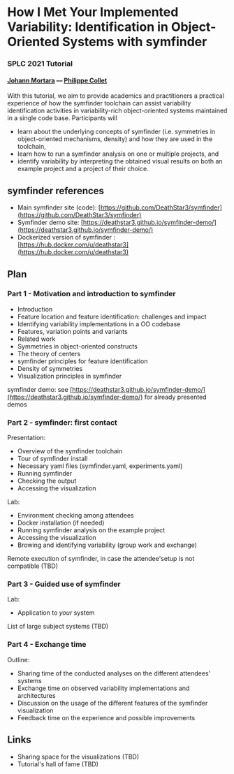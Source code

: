 # How I Met Your Implemented Variability: Identification in Object-Oriented Systems with symfinder
### SPLC 2021 Tutorial

#### [Johann Mortara](https://j-mortara.github.io/) — [Philippe Collet](https://www.i3s.unice.fr/Philippe_Collet/)

With this tutorial, we aim to provide academics and practitioners a practical experience of how the symfinder toolchain can assist variability identification activities in variability-rich object-oriented systems maintained in a single code base.
Participants will 

* learn about the underlying concepts of symfinder (i.e. symmetries in object-oriented mechanisms, density) and how they are used in the toolchain,
* learn how to run a symfinder analysis on one or multiple projects, and
* identify variability by interpreting the obtained visual results on both an example project and a project of their choice.

## symfinder references

* Main symfinder site (code): [https://github.com/DeathStar3/symfinder](https://github.com/DeathStar3/symfinder)
* Symfinder demo site: [https://deathstar3.github.io/symfinder-demo/](https://deathstar3.github.io/symfinder-demo/)
* Dockerized version of symfinder : [https://hub.docker.com/u/deathstar3](https://hub.docker.com/u/deathstar3)

## Plan

### Part 1 - Motivation and introduction to symfinder

* Introduction
* Feature location and feature identification: challenges and impact
* Identifying variability implementations in a OO codebase
* Features, variation points and variants
* Related work
* Symmetries in object-oriented constructs
* The theory of centers
* symfinder principles for feature identification
* Density of symmetries
* Visualization principles in symfinder

symfinder demo: see [https://deathstar3.github.io/symfinder-demo/](https://deathstar3.github.io/symfinder-demo/) for already presented demos

### Part 2 - symfinder: first contact

Presentation:

* Overview of the symfinder toolchain
* Tour of symfinder install
* Necessary yaml files (symfinder.yaml, experiments.yaml)
* Running symfinder
* Checking the output
* Accessing the visualization

Lab:

* Environment checking among attendees
* Docker installation (if needed)
* Running symfinder analysis on the example project
* Accessing the visualization
* Browing and identifying variability (group work and exchange)

Remote execution of symfinder, in case the attendee'setup is not compatible (TBD)

### Part 3 - Guided use of symfinder

Lab: 

* Application to *your* system

List of large subject systems (TBD)

### Part 4 - Exchange time

Outline:

*  Sharing time of the conducted analyses on the different attendees' systems
*  Exchange time on observed variability implementations and architectures
*  Discussion on the usage of the different features of the symfinder visualization
*  Feedback time on the experience and possible improvements

## Links

* Sharing space for the visualizations (TBD)
* Tutorial's hall of fame (TBD)